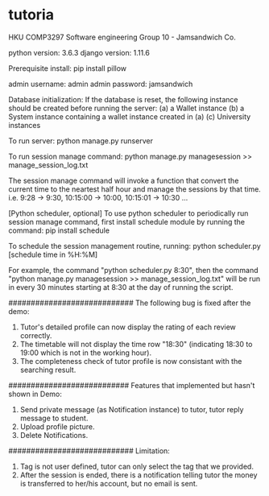 # tutoria

HKU COMP3297 Software engineering
Group 10 - Jamsandwich Co.

python version: 3.6.3
django version: 1.11.6

Prerequisite install:
pip install pillow

admin username: admin
admin password: jamsandwich

Database initialization:
If the database is reset, the following instance should be created before running the server:
(a) a Wallet instance
(b) a System instance containing a wallet instance created in (a)
(c) University instances

To run server:
python manage.py runserver

To run session manage command:
python manage.py managesession >> manage_session_log.txt

The session manage command will invoke a function that convert the current time to the neartest half hour and manage the sessions by that time. i.e. 9:28 -> 9:30, 10:15:00 -> 10:00, 10:15:01 -> 10:30 ...

[Python scheduler, optional]
To use python scheduler to periodically run session manage command, first install schedule module by running the command:
pip install schedule

To schedule the session management routine, running:
python scheduler.py [schedule time in %H:%M]

For example, the command "python scheduler.py 8:30", then the command "python manage.py managesession >> manage_session_log.txt" will be run in every 30 minutes starting at 8:30 at the day of running the script.

############################
The following bug is fixed after the demo:
1) Tutor's detailed profile can now display the rating of each review correctly.
2) The timetable will not display the time row "18:30" (indicating 18:30 to 19:00 which is not in the working hour).
3) The completeness check of tutor profile is now consistant with the searching result.

###########################
Features that implemented but hasn't shown in Demo:
1) Send private message (as Notification instance) to tutor, tutor reply message to student.
2) Upload profile picture.
3) Delete Notifications.

############################
Limitation:
1) Tag is not user defined, tutor can only select the tag that we provided.
2) After the session is ended, there is a notification telling tutor the money is transferred to her/his account, but no email is sent.